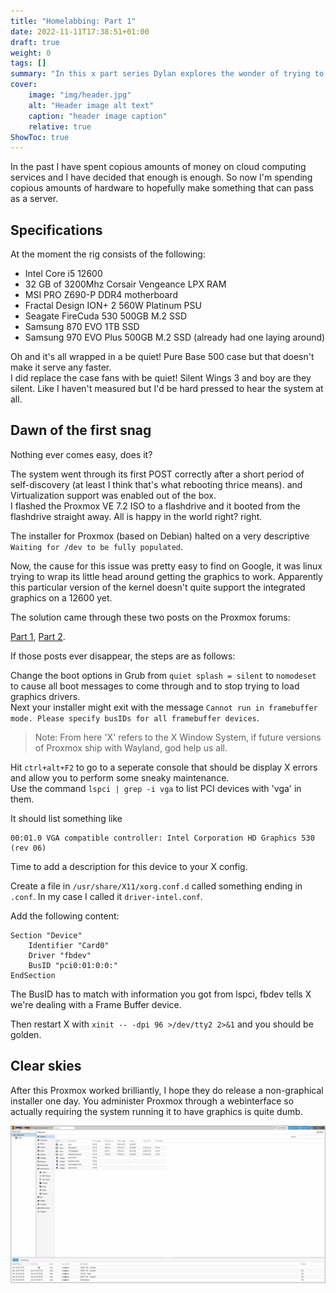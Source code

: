 ```yaml
---
title: "Homelabbing: Part 1"
date: 2022-11-11T17:38:51+01:00
draft: true
weight: 0
tags: []
summary: "In this x part series Dylan explores the wonder of trying to run server workloads on consumer hardware. This is part 1 in which he struggles to install Proxmox VE"
cover:
    image: "img/header.jpg"
    alt: "Header image alt text"
    caption: "header image caption"
    relative: true
ShowToc: true
---
```


In the past I have spent copious amounts of money on cloud computing services and I have decided that enough is enough.
So now I'm spending copious amounts of hardware to hopefully make something that can pass as a server.

## Specifications

At the moment the rig consists of the following:
- Intel Core i5 12600
- 32 GB of 3200Mhz Corsair Vengeance LPX RAM
- MSI PRO Z690-P DDR4 motherboard
- Fractal Design ION+ 2 560W Platinum PSU
- Seagate FireCuda 530 500GB M.2 SSD
- Samsung 870 EVO 1TB SSD
- Samsung 970 EVO Plus 500GB M.2 SSD (already had one laying around)

Oh and it's all wrapped in a be quiet! Pure Base 500 case but that doesn't make it serve any faster.  
I did replace the case fans with be quiet! Silent Wings 3 and boy are they silent. 
Like I haven't measured but I'd be hard pressed to hear the system at all.

## Dawn of the first snag

Nothing ever comes easy, does it?

The system went through its first POST correctly after a short period of self-discovery (at least I think that's what rebooting thrice means). and Virtualization support was enabled out of the box.  
I flashed the Proxmox VE 7.2 ISO to a flashdrive and it booted from the flashdrive straight away. All is happy in the world right? right.

The installer for Proxmox (based on Debian) halted on a very descriptive `Waiting for /dev to be fully populated`.

Now, the cause for this issue was pretty easy to find on Google, it was linux trying to wrap its little head around getting the graphics to work. 
Apparently this particular version of the kernel doesn't quite support the integrated graphics on a 12600 yet.  

The solution came through these two posts on the Proxmox forums:

[Part 1](https://forum.proxmox.com/threads/how-to-do-nomodeset-booting-up-7-2-installer.110307/post-483024 "{rel='nofollow' target='_blank'}"), 
[Part 2](https://forum.proxmox.com/threads/generic-solution-when-install-gets-framebuffer-mode-fails.111577/ "{rel='nofollow' target='_blank'}").

If those posts ever disappear, the steps are as follows:

Change the boot options in Grub from `quiet splash = silent` to `nomodeset` to cause all boot messages to come through and to stop trying to load graphics drivers.  
Next your installer might exit with the message `Cannot run in framebuffer mode. Please specify busIDs for all framebuffer devices`.

> Note: From here 'X' refers to the X Window System, if future versions of Proxmox ship with Wayland, god help us all.

Hit `ctrl+alt+F2` to go to a seperate console that should be display X errors and allow you to perform some sneaky maintenance.  
Use the command `lspci | grep -i vga` to list PCI devices with 'vga' in them.

It should list something like 
```
00:01.0 VGA compatible controller: Intel Corporation HD Graphics 530 (rev 06)
```

Time to add a description for this device to your X config.

Create a file in `/usr/share/X11/xorg.conf.d` called something ending in `.conf`. In my case I called it `driver-intel.conf`.

Add the following content:

```text
Section "Device"
    Identifier "Card0"
    Driver "fbdev"
    BusID "pci0:01:0:0:"
EndSection
```

The BusID has to match with information you got from lspci, fbdev tells X we're dealing with a Frame Buffer device.

Then restart X with `xinit -- -dpi 96 >/dev/tty2 2>&1` and you should be golden.

## Clear skies

After this Proxmox worked brilliantly, I hope they do release a non-graphical installer one day. 
You administer Proxmox through a webinterface so actually requiring the system running it to have graphics is quite dumb.

![Proxmox main screen](img/proxmox_overview.webp)


